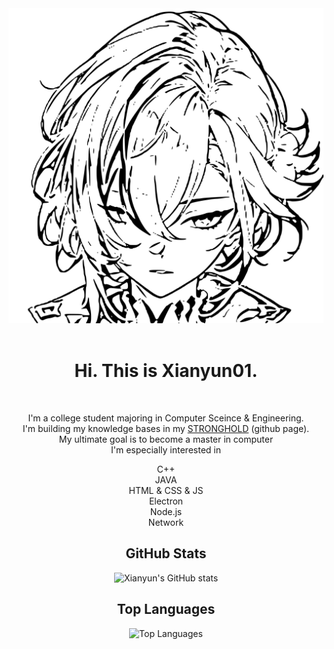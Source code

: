 <div align="center">
	<img src="arlecchino2.svg" alt="welcome to my github profile">
	<br>
	<br>
</div>
<div align="center" class="all">

<h1 align="center">Hi. This is Xianyun01. </h1><br>
<div class="a"><p style="line-height=200%;">I'm a college student majoring in Computer Sceince & Engineering.<br>
I'm building my knowledge bases in my <a href="https://stronghold8.github.io/" target = "_blank" title = "stronghold8.github.io">STRONGHOLD</a> (github page).<br>
My ultimate goal is to become a master in computer<br>
I'm especially interested in </p></div>
C++<br>
JAVA<br>
HTML & CSS & JS<br>
Electron<br>
Node.js<br>
Network<br>

## GitHub Stats

![Xianyun's GitHub stats](https://github-readme-stats.vercel.app/api?username=Xianyun01&show_icons=true&theme=radical)

## Top Languages

![Top Languages](https://github-readme-stats.vercel.app/api/top-langs/?username=Xianyun01&layout=compact&theme=radical)

</div>
  
  


<!---
Xianyun01/Xianyun01 is a ✨ special ✨ repository because its `README.md` (this file) appears on your GitHub profile.
You can click the Preview link to take a look at your changes.
--->
